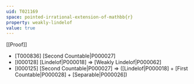 ```yaml
---
uid: T021169
space: pointed-irrational-extension-of-mathbb{r}
property: weakly-lindelof
value: true
---
```

[[Proof]]

* [T000836] [Second Countable|P000027]
* [I000128] [Lindelof|P000018] => [Weakly Lindelof|P000062]
* [I000125] [Second Countable|P000027] => ([Lindelof|P000018] + [First Countable|P000028] + [Separable|P000026])


